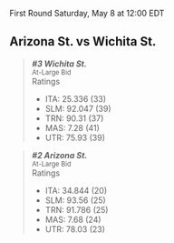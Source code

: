 First Round
Saturday, May 8 at 12:00 EDT
## Arizona St. vs Wichita St.

> ***#3 Wichita St.***  
> <sub>At-Large Bid</sub>  
> Ratings  
> - ITA: 25.336 (33)  
> - SLM: 92.047 (39)  
> - TRN: 90.31 (37)  
> - MAS: 7.28 (41)  
> - UTR: 75.93 (39)  

> ***#2 Arizona St.***  
> <sub>At-Large Bid</sub>  
> Ratings  
> - ITA: 34.844 (20)  
> - SLM: 93.56 (25)  
> - TRN: 91.786 (25)  
> - MAS: 7.68 (24)  
> - UTR: 78.03 (23)  
